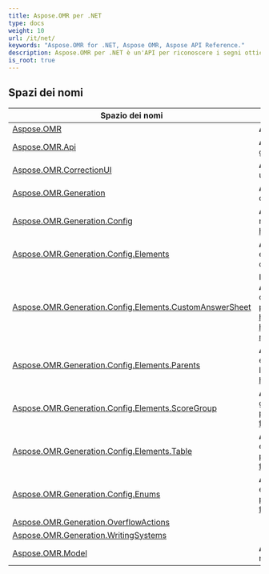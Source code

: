 ```yaml
---
title: Aspose.OMR per .NET
type: docs
weight: 10
url: /it/net/
keywords: "Aspose.OMR for .NET, Aspose OMR, Aspose API Reference."
description: Aspose.OMR per .NET è un'API per riconoscere i segni ottici dalle immagini di fogli digitalizzati OMR.
is_root: true
---
```


## Spazi dei nomi

| Spazio dei nomi | Descrizione |
| --- | --- |
| [Aspose.OMR](./aspose.omr/) | **Aspose.OMR** contiene metodi di licenza. |
| [Aspose.OMR.Api](./aspose.omr.api/) | **Aspose.OMR.Api** contiene i principali metodi OMR per la generazione di modelli e il riconoscimento delle immagini. |
| [Aspose.OMR.CorrectionUI](./aspose.omr.correctionui/) | **Aspose.OMR.CorrectionUI** contiene una GUI che può essere utilizzata nei sistemi compatibili con WPF |
| [Aspose.OMR.Generation](./aspose.omr.generation/) | **Aspose.OMR.Generation** contiene il risultato della generazione del modello. |
| [Aspose.OMR.Generation.Config](./aspose.omr.generation.config/) | **Aspose.OMR.Generation.Config** contiene tutte le classi necessarie per generare moduli in modo programmatico. https://docs.aspose.com/omr/net/programmatic-forms/ |
| [Aspose.OMR.Generation.Config.Elements](./aspose.omr.generation.config.elements/) | **Aspose.OMR.Generation.Config.Elements** contiene tutti gli elementi tempalte necessari per generare i moduli a livello di codice. https://docs.aspose.com/omr/net/programmatic-forms/ |
| [Aspose.OMR.Generation.Config.Elements.CustomAnswerSheet](./aspose.omr.generation.config.elements.customanswersheet/) | IL **Aspose.OMR.Generation.Config.Elements.CustomAnswerSheet** contiene elementi padre e figlio CustomAnswerSheet necessari per generare moduli a livello di programmazione. https://docs.aspose.com/omr/net/programmatic-forms/ https://docs.aspose.com/omr/net/txt-markup/custom_answer_sheet/ |
| [Aspose.OMR.Generation.Config.Elements.Parents](./aspose.omr.generation.config.elements.parents/) | **Aspose.OMR.Generation.Config.Elements.Parents** contiene gli elementi del modello padre necessari per generare i moduli a livello di programmazione. https://docs.aspose.com/omr/net/programmatic-forms/ |
| [Aspose.OMR.Generation.Config.Elements.ScoreGroup](./aspose.omr.generation.config.elements.scoregroup/) | **Aspose.OMR.Generation.Config.Elements.ScoreGroup** contiene gli elementi necessari per generare i moduli in modo programmatico. https://docs.aspose.com/omr/net/programmatic-forms/scoregroupconfig/ |
| [Aspose.OMR.Generation.Config.Elements.Table](./aspose.omr.generation.config.elements.table/) | **Aspose.OMR.Generation.Config.Elements.Table** contiene gli elementi Table necessari per generare i moduli in modo programmatico. https://docs.aspose.com/omr/net/programmatic-forms/tableconfig/ |
| [Aspose.OMR.Generation.Config.Enums](./aspose.omr.generation.config.enums/) | **Aspose.OMR.Generation.Config.Enums** contiene le enumerazioni necessarie per generare i moduli in modo programmatico. https://docs.aspose.com/omr/net/programmatic-forms/ |
| [Aspose.OMR.Generation.OverflowActions](./aspose.omr.generation.overflowactions/) |  |
| [Aspose.OMR.Generation.WritingSystems](./aspose.omr.generation.writingsystems/) |  |
| [Aspose.OMR.Model](./aspose.omr.model/) | **Aspose.OMR.Model** contiene il risultato dei risultati del riconoscimento e la descrizione degli elementi OMR. |


